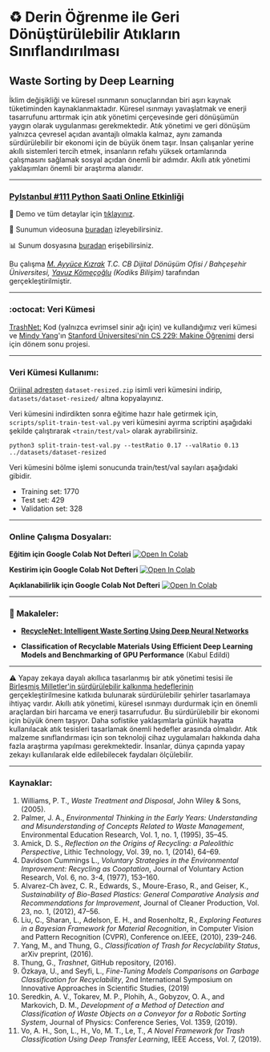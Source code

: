 # :recycle: Derin Öğrenme ile Geri Dönüştürülebilir Atıkların Sınıflandırılması

## Waste Sorting by Deep Learning

İklim değişikliği ve küresel ısınmanın sonuçlarından biri aşırı kaynak tüketiminden kaynaklanmaktadır. Küresel ısınmayı yavaşlatmak ve enerji tasarrufunu arttırmak için atık yönetimi çerçevesinde geri dönüşümün yaygın olarak uygulanması gerekmektedir. Atık yönetimi ve geri dönüşüm yalnızca çevresel açıdan avantajlı olmakla kalmaz, aynı zamanda sürdürülebilir bir ekonomi için de büyük önem taşır. İnsan çalışanlar yerine akıllı sistemleri tercih etmek, insanların refahı yüksek ortamlarında çalışmasını sağlamak sosyal açıdan önemli bir adımdır. Akıllı atık yönetimi yaklaşımları önemli bir araştırma alanıdır.

---

### [PyIstanbul #111 Python Saati Online Etkinliği](https://www.meetup.com/tr-TR/python-istanbul/events/270976079/)

:apple: Demo ve tüm detaylar için [tıklayınız](https://github.com/yz-ai/waste-sorting-by-deep-learning).

:movie_camera: Sunumun videosuna [buradan](https://www.youtube.com/watch?v=5kTNnXin6r8&feature=youtu.be) izleyebilirsiniz.

:bar_chart: Sunum dosyasına [buradan](https://github.com/yz-ai/waste-sorting-by-deep-learning/) erişebilirsiniz.

Bu çalışma *[M. Ayyüce Kızrak](http://www.ayyucekizrak.com/) T.C. CB Dijital Dönüşüm Ofisi / Bahçeşehir Üniversitesi, [Yavuz Kömeçoğlu](http://blog.yavuzkomecoglu.com/) (Kodiks Bilişim)* tarafından gerçekleştirilmiştir.

---
### :octocat: Veri Kümesi

[TrashNet:](https://github.com/garythung/trashnet) Kod (yalnızca evrimsel sinir ağı için) ve kullandığımız veri kümesi ve [Mindy Yang](https://github.com/yangmindy4)'ın [Stanford Üniversitesi'nin CS 229: Makine Öğrenimi](http://cs229.stanford.edu/) dersi için dönem sonu projesi. 

---

### Veri Kümesi Kullanımı:

[Orijinal adresten](https://drive.google.com/drive/folders/0B3P9oO5A3RvSUW9qTG11Ul83TEE) `dataset-resized.zip` isimli veri kümesini indirip, `datasets/dataset-resized/` altına kopyalayınız.

Veri kümesini indirdikten sonra eğitime hazır hale getirmek için, `scripts/split-train-test-val.py` veri kümesini ayırma scriptini aşağıdaki şekilde çalıştırarak `<train/test/val>` olarak ayrabilirsiniz.

```
python3 split-train-test-val.py --testRatio 0.17 --valRatio 0.13 ../datasets/dataset-resized
```

Veri kümesini bölme işlemi sonucunda train/test/val sayıları aşağıdaki gibidir.

- Training set: 1770
- Test set: 429
- Validation set: 328

---
### Online Çalışma Dosyaları:

**Eğitim için Google Colab Not Defteri** [![Open In Colab](https://colab.research.google.com/assets/colab-badge.svg)](https://colab.research.google.com/github/yz-ai/waste-sorting-by-deep-learning/blob/master/notebooks/waste-sorting-by-dl-training.ipynb) 

**Kestirim için Google Colab Not Defteri** [![Open In Colab](https://colab.research.google.com/assets/colab-badge.svg)](https://colab.research.google.com/github/yz-ai/waste-sorting-by-deep-learning/blob/master/notebooks/waste-sorting-by-dl-prediction.ipynb)

**Açıklanabilirlik için Google Colab Not Defteri** [![Open In Colab](https://colab.research.google.com/assets/colab-badge.svg)](https://colab.research.google.com/github/yz-ai/waste-sorting-by-deep-learning/blob/master/notebooks/waste-sorting-by-dl-prediction-activation-map.ipynb)

---

### :bookmark_tabs: Makaleler:

+ **[RecycleNet: Intelligent Waste Sorting Using Deep Neural Networks](https://ieeexplore.ieee.org/document/8466276)**

+ **Classification of Recyclable Materials Using Efficient Deep Learning Models and Benchmarking of GPU Performance** (Kabul Edildi)

---

:warning: Yapay zekaya dayalı akıllıca tasarlanmış bir atık yönetimi tesisi ile [Birleşmiş Milletler'in sürdürülebilir kalkınma hedeflerinin](https://ec.europa.eu/international-partnerships/sustainable-development-goals_en) gerçekleştirilmesine katkıda bulunarak sürdürülebilir şehirler tasarlamaya ihtiyaç vardır. Akıllı atık yönetimi, küresel ısınmayı durdurmak için en önemli araçlardan biri harcama ve enerji tasarrufudur. Bu sürdürülebilir bir ekonomi için büyük önem taşıyor. Daha sofistike yaklaşımlarla günlük hayatta kullanılacak atık tesisleri tasarlamak önemli hedefler arasında olmalıdır. Atık malzeme sınıflandırması için son teknoloji cihaz uygulamaları hakkında daha fazla araştırma yapılması gerekmektedir. İnsanlar, dünya çapında yapay zekayı kullanılarak elde edilebilecek faydaları ölçülebilir.

---

### Kaynaklar:

1.	Williams, P. T., *Waste Treatment and Disposal*, John Wiley & Sons, (2005).
2.	Palmer, J. A., *Environmental Thinking in the Early Years: Understanding and Misunderstanding of Concepts Related to Waste Management*, Environmental Education Research, Vol. 1, no. 1, (1995), 35–45.
3.	Amick, D. S., *Reflection on the Origins of Recycling: a Paleolithic Perspective*, Lithic Technology, Vol. 39, no. 1, (2014), 64–69.
4.	Davidson Cummings L., *Voluntary Strategies in the Environmental Improvement: Recycling as Cooptation*, Journal of Voluntary Action Research, Vol. 6, no. 3-4, (1977), 153–160.
5.	Alvarez-Ch ́avez, C. R., Edwards, S., Moure-Eraso, R., and Geiser, K., *Sustainability of Bio-Based Plastics: General Comparative Analysis and Recommendations for Improvement*, Journal of Cleaner Production, Vol. 23, no. 1, (2012), 47–56.
6.	Liu, C., Sharan, L., Adelson, E. H., and Rosenholtz, R., *Exploring Features in a Bayesian Framework for Material Recognition*, in Computer Vision and Pattern Recognition (CVPR), Conference on.IEEE, (2010), 239–246.
7.	Yang, M., and Thung, G., *Classification of Trash for Recyclability Status*, arXiv preprint, (2016).
8.	Thung, G., *Trashnet*, GitHub repository, (2016).
9.	Özkaya, U., and Seyfi, L., *Fine-Tuning Models Comparisons on Garbage Classification for Recyclability*, 2nd International Symposium on Innovative Approaches in Scientific Studies, (2019)
10.	Seredkin, A. V., Tokarev, M. P., Plohih, A., Gobyzov, O. A., and Markovich, D. M., *Development of a Method of Detection and Classification of Waste Objects on a Conveyor for a Robotic Sorting System*, Journal of Physics: Conference Series, Vol. 1359, (2019).
11.	Vo, A. H., Son, L., H., Vo, M. T., Le, T., *A Novel Framework for Trash Classification Using Deep Transfer Learning*, IEEE Access, Vol. 7, (2019).
